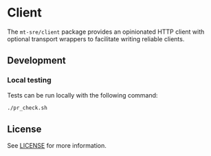 # Client

The `mt-sre/client` package provides an opinionated HTTP client with
optional transport wrappers to facilitate writing reliable clients.

## Development

### Local testing

Tests can be run locally with the following command:

```bash
./pr_check.sh
```

## License

See [LICENSE](LICENSE) for more information.
